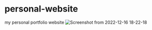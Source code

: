 # personal-website
my personal portfolio website
![Screenshot from 2022-12-16 18-22-18](https://user-images.githubusercontent.com/105612037/208130624-4a9de437-b01d-47c7-a7f3-78acf76b3b71.png)

